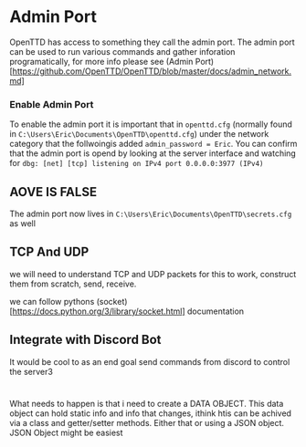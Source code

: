 # Admin Port

OpenTTD has access to something they call the admin port. The admin port can be used to run various commands and gather inforation programatically, for more info please see (Admin Port)[https://github.com/OpenTTD/OpenTTD/blob/master/docs/admin_network.md]

### Enable Admin Port

To enable the admin port it is important that in ```openttd.cfg``` (normally found in ```C:\Users\Eric\Documents\OpenTTD\openttd.cfg```) under the network category that the follwoingis added ```admin_password = Eric```. You can confirm that the admin port is opend by looking at the server interface and watching for ```dbg: [net] [tcp] listening on IPv4 port 0.0.0.0:3977 (IPv4)```

## AOVE IS FALSE

The admin port now lives in ```C:\Users\Eric\Documents\OpenTTD\secrets.cfg``` as well 

## TCP And UDP

we will need to understand TCP and UDP packets for this to work, construct them from scratch, send, receive.

we can follow pythons (socket)[https://docs.python.org/3/library/socket.html] documentation

## Integrate with Discord Bot

It would be cool to as an end goal send commands from discord to control the server3

#

What needs to happen is that i need to create a DATA OBJECT. This data object can hold static info and
info that changes, ithink htis can be achived via a class and getter/setter methods. Either that
or using a JSON object. JSON Object might be easiest
